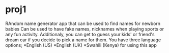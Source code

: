 # proj1
RAndom name generator app that can be used to find names for newborn babies Can be used to have fake names, nicknames when playing sports or any fun activity.
Additionaly, you can get to guess your kids' or friend's dream car if you decide to pick a name for them.
You have three language options; *English (US) *English (UK) *Swahili (Kenya) for using this app
